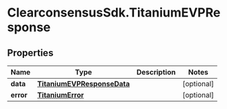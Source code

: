 # ClearconsensusSdk.TitaniumEVPResponse

## Properties

Name | Type | Description | Notes
------------ | ------------- | ------------- | -------------
**data** | [**TitaniumEVPResponseData**](TitaniumEVPResponseData.md) |  | [optional] 
**error** | [**TitaniumError**](TitaniumError.md) |  | [optional] 


